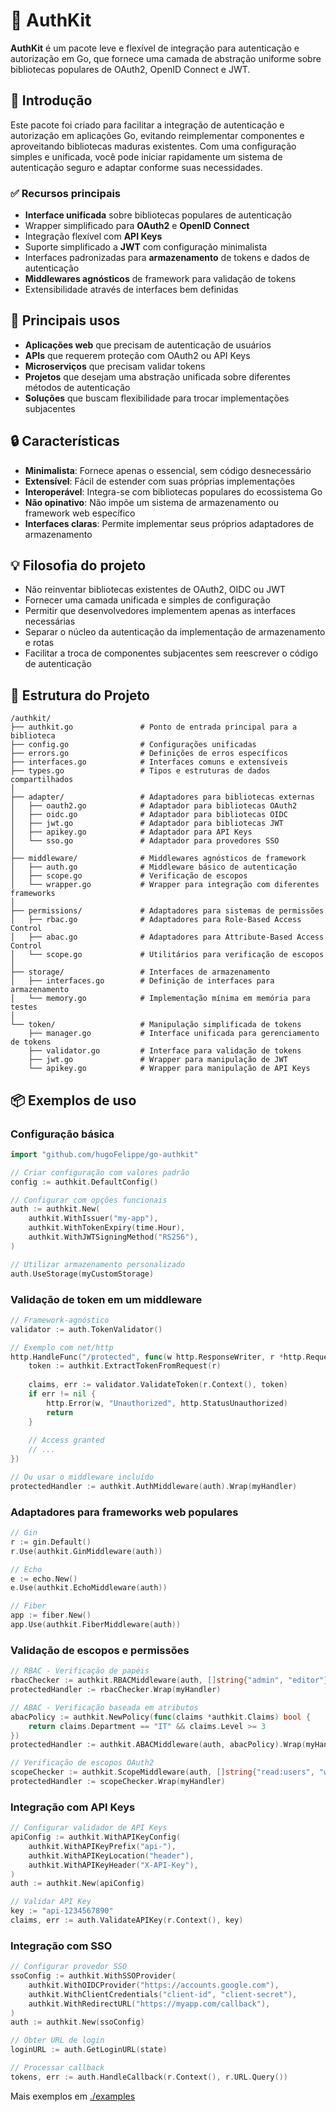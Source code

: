 # 🔐 AuthKit

**AuthKit** é um pacote leve e flexível de integração para autenticação e autorização em Go, que fornece uma camada de abstração uniforme sobre bibliotecas populares de OAuth2, OpenID Connect e JWT.

## 🚀 Introdução

Este pacote foi criado para facilitar a integração de autenticação e autorização em aplicações Go, evitando reimplementar componentes e aproveitando bibliotecas maduras existentes. Com uma configuração simples e unificada, você pode iniciar rapidamente um sistema de autenticação seguro e adaptar conforme suas necessidades.

### ✅ Recursos principais

* **Interface unificada** sobre bibliotecas populares de autenticação
* Wrapper simplificado para **OAuth2** e **OpenID Connect**
* Integração flexível com **API Keys**
* Suporte simplificado a **JWT** com configuração minimalista
* Interfaces padronizadas para **armazenamento** de tokens e dados de autenticação
* **Middlewares agnósticos** de framework para validação de tokens
* Extensibilidade através de interfaces bem definidas

## 👥 Principais usos

* **Aplicações web** que precisam de autenticação de usuários
* **APIs** que requerem proteção com OAuth2 ou API Keys
* **Microserviços** que precisam validar tokens
* **Projetos** que desejam uma abstração unificada sobre diferentes métodos de autenticação
* **Soluções** que buscam flexibilidade para trocar implementações subjacentes

## 🔒 Características

* **Minimalista**: Fornece apenas o essencial, sem código desnecessário
* **Extensível**: Fácil de estender com suas próprias implementações
* **Interoperável**: Integra-se com bibliotecas populares do ecossistema Go
* **Não opinativo**: Não impõe um sistema de armazenamento ou framework web específico
* **Interfaces claras**: Permite implementar seus próprios adaptadores de armazenamento

## 💡 Filosofia do projeto

* Não reinventar bibliotecas existentes de OAuth2, OIDC ou JWT
* Fornecer uma camada unificada e simples de configuração
* Permitir que desenvolvedores implementem apenas as interfaces necessárias
* Separar o núcleo da autenticação da implementação de armazenamento e rotas
* Facilitar a troca de componentes subjacentes sem reescrever o código de autenticação

## 📁 Estrutura do Projeto

```
/authkit/
├── authkit.go               # Ponto de entrada principal para a biblioteca
├── config.go                # Configurações unificadas
├── errors.go                # Definições de erros específicos
├── interfaces.go            # Interfaces comuns e extensíveis
├── types.go                 # Tipos e estruturas de dados compartilhados
│
├── adapter/                 # Adaptadores para bibliotecas externas
│   ├── oauth2.go            # Adaptador para bibliotecas OAuth2
│   ├── oidc.go              # Adaptador para bibliotecas OIDC
│   ├── jwt.go               # Adaptador para bibliotecas JWT
│   ├── apikey.go            # Adaptador para API Keys
│   └── sso.go               # Adaptador para provedores SSO
│
├── middleware/              # Middlewares agnósticos de framework
│   ├── auth.go              # Middleware básico de autenticação
│   ├── scope.go             # Verificação de escopos
│   └── wrapper.go           # Wrapper para integração com diferentes frameworks
│
├── permissions/             # Adaptadores para sistemas de permissões
│   ├── rbac.go              # Adaptadores para Role-Based Access Control
│   ├── abac.go              # Adaptadores para Attribute-Based Access Control
│   └── scope.go             # Utilitários para verificação de escopos
│
├── storage/                 # Interfaces de armazenamento
│   ├── interfaces.go        # Definição de interfaces para armazenamento
│   └── memory.go            # Implementação mínima em memória para testes
│
└── token/                   # Manipulação simplificada de tokens
    ├── manager.go           # Interface unificada para gerenciamento de tokens
    ├── validator.go         # Interface para validação de tokens
    ├── jwt.go               # Wrapper para manipulação de JWT
    └── apikey.go            # Wrapper para manipulação de API Keys
```

## 📦 Exemplos de uso

### Configuração básica

```go
import "github.com/hugoFelippe/go-authkit"

// Criar configuração com valores padrão
config := authkit.DefaultConfig()

// Configurar com opções funcionais
auth := authkit.New(
    authkit.WithIssuer("my-app"),
    authkit.WithTokenExpiry(time.Hour),
    authkit.WithJWTSigningMethod("RS256"),
)

// Utilizar armazenamento personalizado
auth.UseStorage(myCustomStorage)
```

### Validação de token em um middleware

```go
// Framework-agnóstico
validator := auth.TokenValidator()

// Exemplo com net/http
http.HandleFunc("/protected", func(w http.ResponseWriter, r *http.Request) {
    token := authkit.ExtractTokenFromRequest(r)
    
    claims, err := validator.ValidateToken(r.Context(), token)
    if err != nil {
        http.Error(w, "Unauthorized", http.StatusUnauthorized)
        return
    }
    
    // Access granted
    // ...
})

// Ou usar o middleware incluído
protectedHandler := authkit.AuthMiddleware(auth).Wrap(myHandler)
```

### Adaptadores para frameworks web populares

```go
// Gin
r := gin.Default()
r.Use(authkit.GinMiddleware(auth))

// Echo
e := echo.New()
e.Use(authkit.EchoMiddleware(auth))

// Fiber
app := fiber.New()
app.Use(authkit.FiberMiddleware(auth))
```

### Validação de escopos e permissões

```go
// RBAC - Verificação de papéis
rbacChecker := authkit.RBACMiddleware(auth, []string{"admin", "editor"})
protectedHandler := rbacChecker.Wrap(myHandler)

// ABAC - Verificação baseada em atributos
abacPolicy := authkit.NewPolicy(func(claims *authkit.Claims) bool {
    return claims.Department == "IT" && claims.Level >= 3
})
protectedHandler := authkit.ABACMiddleware(auth, abacPolicy).Wrap(myHandler)

// Verificação de escopos OAuth2
scopeChecker := authkit.ScopeMiddleware(auth, []string{"read:users", "write:users"})
protectedHandler := scopeChecker.Wrap(myHandler)
```

### Integração com API Keys

```go
// Configurar validador de API Keys
apiConfig := authkit.WithAPIKeyConfig(
    authkit.WithAPIKeyPrefix("api-"),
    authkit.WithAPIKeyLocation("header"),
    authkit.WithAPIKeyHeader("X-API-Key"),
)
auth := authkit.New(apiConfig)

// Validar API Key
key := "api-1234567890"
claims, err := auth.ValidateAPIKey(r.Context(), key)
```

### Integração com SSO 

```go
// Configurar provedor SSO
ssoConfig := authkit.WithSSOProvider(
    authkit.WithOIDCProvider("https://accounts.google.com"),
    authkit.WithClientCredentials("client-id", "client-secret"),
    authkit.WithRedirectURL("https://myapp.com/callback"),
)
auth := authkit.New(ssoConfig)

// Obter URL de login
loginURL := auth.GetLoginURL(state)

// Processar callback
tokens, err := auth.HandleCallback(r.Context(), r.URL.Query())
```

Mais exemplos em [./examples](./examples)
